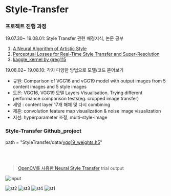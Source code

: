 # Style-Transfer



### 프로젝트 진행 과정 

19.07.30~ 19.08.01: Style Transfer 관련 배경지식, 논문 공부
1. [A Neural Algorithm of Artistic Style](https://arxiv.org/abs/1508.06576)
2. [Perceptual Losses for Real-Time Style Transfer and Super-Resolution](https://cs.stanford.edu/people/jcjohns/eccv16/)
3. [kaggle_kernel by greg115](https://www.kaggle.com/greg115/style-transfer)

19.08.02~ 19.08.10: 각자 다양한 방법으로 모델/코드 뜯어보기 <br>
- 규원: Comparison of VGG16 and vGG19 model with output images from 5 content images and 5 style images
- 도은: VGG16, VGG19 모델 Layers Visualisation. Trying different performance comparison tests(eg. cropped image transfer)
- 세영 : content layer 17개 해체 및 다시 combining
- 제훈: convolution feature map visualization & noise image visualization
- 지선: hyperparameter 조정, multi-style-image


### Style-Transfer Github_project
path = "StyleTransfer/data/[vgg19_weights.h5](https://drive.google.com/file/d/1hEuIGJWk-hQ8vxub3Ks0GpEHT6AtRTD0/view?usp=sharing)"

<br><br>


> [OpenCV를 사용한 Neural Style Transfer](https://tykimos.github.io/2018/10/10/Neural_Style_Transfer_with_OpenCV/) trial output

![input](https://user-images.githubusercontent.com/38810970/62348502-ce457d00-b537-11e9-83f8-c48f6db84f6d.jpg)

![st2](https://user-images.githubusercontent.com/38810970/62348495-cab1f600-b537-11e9-9f42-07dd8211b0c0.jpg)
![st3](https://user-images.githubusercontent.com/38810970/62348496-cab1f600-b537-11e9-9335-c30a9df4ed7e.jpg)
![st4](https://user-images.githubusercontent.com/38810970/62348497-cb4a8c80-b537-11e9-8b80-09117100a9a4.jpg)
![st1](https://user-images.githubusercontent.com/38810970/62348499-cd145000-b537-11e9-8bef-e18d8b59cdba.jpg)

